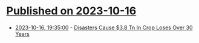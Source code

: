 # [Published on 2023-10-16](index.md)

* [2023-10-16, 19:35:00](https://soylentnews.org/article.pl?sid=23/10/16/0258242&from=rss) - [Disasters Cause $3.8 Tn In Crop Loses Over 30 Years](https://soylentnews.org/article.pl?sid=23/10/16/0258242&from=rss)
